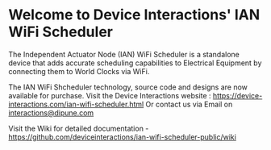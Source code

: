 # Welcome to Device Interactions' IAN WiFi Scheduler

The Independent Actuator Node (IAN) WiFi Scheduler is a standalone device that adds accurate scheduling capabilities to Electrical Equipment by connecting them to World Clocks via WiFi.

The IAN WiFi Shcheduler technology, source code and designs are now available for purchase. Visit the Device Interactions website : https://device-interactions.com/ian-wifi-scheduler.html
Or contact us via Email on interactions@dipune.com

Visit the Wiki for detailed documentation - https://github.com/deviceinteractions/ian-wifi-scheduler-public/wiki
